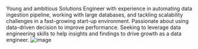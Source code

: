 Young and ambitious Solutions Engineer with experience in automating data ingestion pipeline, working with large databases, and tackling scalability challenges in a fast-growing start-up environment. Passionate about using data-driven decision to improve performance. Seeking to leverage data engineering skills to help insights and findings to drive growth as a data engineer. ![image](https://user-images.githubusercontent.com/42956210/201491807-5711f057-2644-479c-a576-dc3f93cf49e1.png)

<!---
chrisli12/chrisli12 is a ✨ special ✨ repository because its `README.md` (this file) appears on your GitHub profile.
You can click the Preview link to take a look at your changes.
--->
